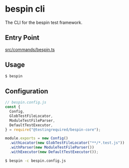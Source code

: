 # bespin cli

The CLI for the bespin test framework.

## Entry Point

[src/commands/bespin.ts](./src/commands/bespin.ts)

## Usage

```bash
$ bespin
```

## Configuration

```javascript
// bespin.config.js
const {
  Config,
  GlobTestFileLocator,
  ModuleTestFileParser,
  DefaultTestExecutor,
} = require("@testingrequired/bespin-core");

module.exports = new Config()
  .withLocator(new GlobTestFileLocator("**/*.test.js"))
  .withParser(new ModuleTestFileParser())
  .withExecutor(new DefaultTestExecutor());
```

```bash
$ bespin -c bespin.config.js
```
